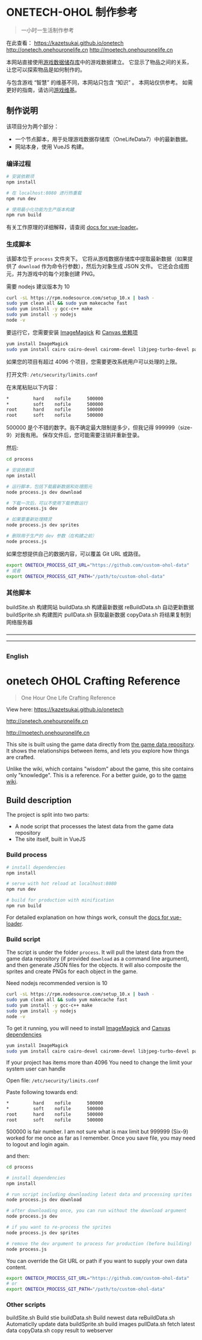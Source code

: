 # ONETECH-OHOL 制作参考

> 一小时一生活制作参考

在此查看： 
https://kazetsukai.github.io/onetech
http://onetech.onehouronelife.cn
http://moetech.onehouronelife.cn

本网站直接使用[游戏数据储存库](https://github.com/jasonrohrer/OneLifeData7)中的游戏数据建立。
它显示了物品之间的关系，让您可以探索物品是如何制作的。

与包含游戏 “智慧” 的维基不同，本网站只包含 “知识” 。 
本网站仅供参考。
如需更好的指南，请访问[游戏维基](https://onehouronelife.gamepedia.com/One_Hour_One_Life_Wiki)。


## 制作说明

该项目分为两个部分： 
- 一个节点脚本，用于处理游戏数据存储库（OneLifeData7）中的最新数据。
- 网站本身，使用 VueJS 构建。


### 编译过程

``` bash 
# 安装依赖项 
npm install

# 在 localhost:8080 进行热重载 
npm run dev

# 使用最小化功能为生产版本构建
npm run build
```

有关工作原理的详细解释，请查阅 [docs for vue-loader](http://vuejs.github.io/vue-loader)。


### 生成脚本

该脚本位于 `process` 文件夹下。
它将从游戏数据存储库中提取最新数据（如果提供了 `download` 作为命令行参数），然后为对象生成 JSON 文件。
它还会合成图元，并为游戏中的每个对象创建 PNG。


需要 nodejs 建议版本为 10
``` bash
curl -sL https://rpm.nodesource.com/setup_10.x | bash -
sudo yum clean all && sudo yum makecache fast
sudo yum install -y gcc-c++ make
sudo yum install -y nodejs
node -v
```


要运行它，您需要安装 [ImageMagick](https://www.imagemagick.org/script/index.php) 和 [Canvas 依赖项](https://github.com/Automattic/node-canvas/blob/v1.x/Readme.md#installation)

``` bash
yum install ImageMagick
sudo yum install cairo cairo-devel cairomm-devel libjpeg-turbo-devel pango pango-devel pangomm pangomm-devel giflib-devel
```

如果您的项目有超过 4096 个项目，您需要更改系统用户可以处理的上限。

打开文件: `/etc/security/limits.conf`


在末尾粘贴以下内容：
``` bash
*         hard    nofile      500000
*         soft    nofile      500000
root      hard    nofile      500000
root      soft    nofile      500000
```

500000 是个不错的数字。我不确定最大限制是多少，但我记得 999999（size-9）对我有用。 
保存文件后，您可能需要注销并重新登录。

然后:

``` bash
cd process

# 安装依赖项
npm install

# 运行脚本，包括下载最新数据和处理图元
node process.js dev download

# 下载一次后，可以不使用下载参数运行
node process.js dev

# 如果要重新处理精灵
node process.js dev sprites

# 删除用于生产的 dev 参数（在构建之前）
node process.js
```

如果您想提供自己的数据内容，可以覆盖 Git URL 或路径。

``` bash
export ONETECH_PROCESS_GIT_URL="https://github.com/custom-ohol-data"
# 或者
export ONETECH_PROCESS_GIT_PATH="/path/to/custom-ohol-data"
```

### 其他脚本
buildSite.sh 构建网站
buildData.sh 构建最新数据
reBuildData.sh 自动更新数据
buildSprite.sh 构建图片
pullData.sh 获取最新数据
copyData.sh 将结果复制到网络服务器

————————————————————————————————————————————————————————————————————————
### English
# onetech OHOL Crafting Reference

> One Hour One Life Crafting Reference

View here: https://kazetsukai.github.io/onetech

http://onetech.onehouronelife.cn

http://moetech.onehouronelife.cn

This site is built using the game data directly from [the game data repository](https://github.com/jasonrohrer/OneLifeData7).
It shows the relationships between items, and lets you explore how things are crafted.

Unlike the wiki, which contains "wisdom" about the game, this site contains only "knowledge".
This is a reference. For a better guide, go to the [game wiki](https://onehouronelife.gamepedia.com/One_Hour_One_Life_Wiki).


## Build description

The project is split into two parts:
- A node script that processes the latest data from the game data repository
- The site itself, built in VueJS


### Build process

``` bash
# install dependencies
npm install

# serve with hot reload at localhost:8080
npm run dev

# build for production with minification
npm run build
```

For detailed explanation on how things work, consult the [docs for vue-loader](http://vuejs.github.io/vue-loader).


### Build script

The script is under the folder `process`. It will pull the latest data from the game data repository (if provided `download` as a command line argument), and then generate JSON files for the objects. It will also composite the sprites and create PNGs for each object in the game.


Need nodejs recommended version is 10

``` bash
curl -sL https://rpm.nodesource.com/setup_10.x | bash -
sudo yum clean all && sudo yum makecache fast
sudo yum install -y gcc-c++ make
sudo yum install -y nodejs
node -v
```


To get it running, you will need to install [ImageMagick](https://www.imagemagick.org/script/index.php) and [Canvas dependencies](https://github.com/Automattic/node-canvas/blob/v1.x/Readme.md#installation)

``` bash
yum install ImageMagick
sudo yum install cairo cairo-devel cairomm-devel libjpeg-turbo-devel pango pango-devel pangomm pangomm-devel giflib-devel
```

If your project has items more than 4096 You need to change the limit your system user can handle

Open file: `/etc/security/limits.conf`


Paste following towards end:
``` bash
*         hard    nofile      500000
*         soft    nofile      500000
root      hard    nofile      500000
root      soft    nofile      500000
```

500000 is fair number. I am not sure what is max limit but 999999 (Six-9) worked for me once as far as I remember.
Once you save file, you may need to logout and login again.

and then:

``` bash
cd process

# install dependencies
npm install

# run script including downloading latest data and processing sprites
node process.js dev download

# after downloading once, you can run without the download argument
node process.js dev

# if you want to re-process the sprites
node process.js dev sprites

# remove the dev argument to process for production (before building)
node process.js
```

You can override the Git URL or path if you want to supply your own data content.

``` bash
export ONETECH_PROCESS_GIT_URL="https://github.com/custom-ohol-data"
# or
export ONETECH_PROCESS_GIT_PATH="/path/to/custom-ohol-data"
```

### Other scripts
buildSite.sh Build stie
buildData.sh Build newest data
reBuildData.sh Automaticlly update data
buildSprite.sh build images
pullData.sh fetch latest data
copyData.sh copy result to webserver

